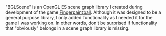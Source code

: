 "BGLScene" is an OpenGL ES scene graph library I created during development of the game
[Fingerpaintball][fpb]. Although it was designed to be a general purpose library, I only
added functionality as I needed it for the game I was working on. In other words, don't
be surprised if functionality that "obviously" belongs in a scene graph library is
missing.

[fpb]: http://itunes.apple.com/us/app/fingerpaintball/id404951270
